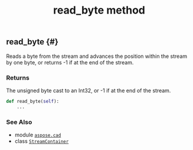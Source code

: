 ﻿---
title: read_byte method
second_title: Aspose.CAD for Python via .NET API References
description: 
type: docs
weight: 40
url: /python-net/aspose.cad/streamcontainer/read_byte/
is_root: false
---

## read_byte {#}

Reads a byte from the stream and advances the position within the stream by one byte, or returns -1 if at the end of the stream.


### Returns 


The unsigned byte cast to an Int32, or -1 if at the end of the stream.


```python
def read_byte(self):
    ...
```





### See Also
* module [`aspose.cad`](../../)
* class [`StreamContainer`](/cad/python-net/aspose.cad/streamcontainer)
